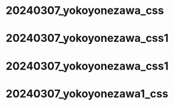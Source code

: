 # 20240307_yokoyonezawa_css
# 20240307_yokoyonezawa_css1
# 20240307_yokoyonezawa_css1
# 20240307_yokoyonezawa1_css
